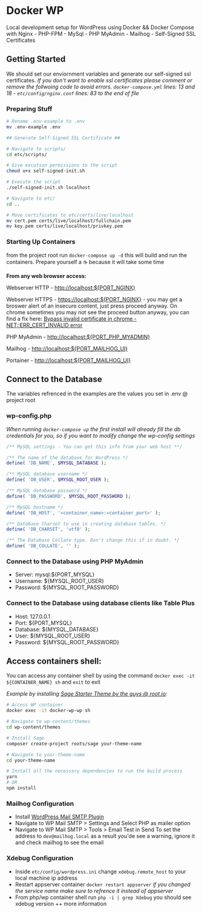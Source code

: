 # Docker WP

Local development setup for WordPress using Docker && Docker Compose with Nginx - PHP-FPM - MySql - PHP MyAdmin - Mailhog - Self-Signed SSL Certificates

## Getting Started

We should set our enviornment variables and generate our self-signed ssl certificates. _If you don't want to enable ssl certificates please comment or remove the follwoing code to avoid errors. `docker-compose.yml` lines: 13 and 18 - `etc/config/nginx.conf` lines: 83 to the end of file_

### Preparing Stuff

```bash
# Rename .env-example to .env
mv .env-example .env

## Generate Self-Signed SSL Certificate ##

# Navigate to scripts/
cd etc/scripts/

# Give excution permissions to the script
chmod u+x self-signed-init.sh

# Execute the script
./self-signed-init.sh localhost

# Navigate to etc/
cd ..

# Move certificates to etc/certs/live/localhost
mv cert.pem certs/live/localhost/fullchain.pem
mv key.pem certs/live/localhost/privkey.pem
```

### Starting Up Containers

from the project root run `docker-compose up -d` this will build and run the containers. Prepare yourself a ☕️ because it will take some time

**From any web browser access:**

Webserver HTTP - [http://localhost:${PORT_NGINX}](http://localhost)

Webserver HTTPS - [https://localhost:${PORT_NGINX}](https://localhost) - you may get a broswer alert of an insecure content, just press proceed anyway. On chrome sometimes you may not see the proceed button anyway, you can find a fix here: [Bypass invalid certificate in chrome - NET::ERR_CERT_INVALID error](https://dblazeski.medium.com/chrome-bypass-net-err-cert-invalid-for-development-daefae43eb12)

PHP MyAdmin - [http://localhost:${PORT_PHP_MYADMIN}](http://localhost:8080)

Mailhog - [http://localhost:${PORT_MAILHOG_UI}](http://localhost:8025)

Portainer - [http://localhost:${PORT_MAILHOG_UI}](http://localhost:8025)

## Connect to the Database

The variables refrenced in the examples are the values you set in .env @ project root

### wp-config.php

_When running `docker-compose up` the first install will already fill the db credentials for you, so if you want to modify change the wp-config settings_

```php
/** MySQL settings - You can get this info from your web host **/

/** The name of the database for WordPress */
define( 'DB_NAME', $MYSQL_DATABASE );

/** MySQL database username */
define( 'DB_USER', $MYSQL_ROOT_USER );

/** MySQL database password */
define( 'DB_PASSWORD', $MYSQL_ROOT_PASSWORD );

/** MySQL hostname */
define( 'DB_HOST', '<container_name>:<container_port>' );

/** Database Charset to use in creating database tables. */
define( 'DB_CHARSET', 'utf8' );

/** The Database Collate type. Don't change this if in doubt. */
define( 'DB_COLLATE', '' );
```

### Connect to the Database using PHP MyAdmin

-   Server: mysql:${PORT_MYSQL}
-   Username: ${MYSQL_ROOT_USER}
-   Password: ${MYSQL_ROOT_PASSWORD}

### Connect to the Database using database clients like Table Plus

-   Host: 127.0.0.1
-   Port: ${PORT_MYSQL}
-   Database: ${MYSQL_DATABASE}
-   User: ${MYSQL_ROOT_USER}
-   Password: ${MYSQL_ROOT_PASSWORD}

## Access containers shell:

You can access any container shell by using the command `docker exec -it ${CONTAINER_NAME} sh` and `exit` to exit

_Example by installing [Sage Starter Theme by the guys @ root.io](https://roots.io/sage/):_

```bash
# Access WP container
docker exec -it docker-wp-wp sh

# Navigate to wp-content/themes
cd wp-content/themes

# Install Sage
composer create-project roots/sage your-theme-name

# Navigate to your-theme-name
cd your-theme-name

# Install all the necessary dependencies to run the build process
yarn
# OR
npm install
```

### Mailhog Configuration

-   Install [WordPress Mail SMTP Plugin](https://wordpress.org/plugins/wp-mail-smtp/)
-   Navigate to WP Mail SMTP > Settings and Select PHP as mailer option
-   Navigate to WP Mail SMTP > Tools > Email Test
    in Send To set the address to `dev@mailhog.local` as a result you'de see a warning, ignore it and check mailhog to see the email

### Xdebug Configuration

-   Inside `etc/config/wordpress.ini` change `xdebug.remote_host` to your local machine ip address
-   Restart appserver container `docker restart appserver` _if you changed the service name make sure to refrence it instead of appserver_
-   From php/wp container shell run `php -i | grep Xdebug` you should see xdebug version ++ more information
